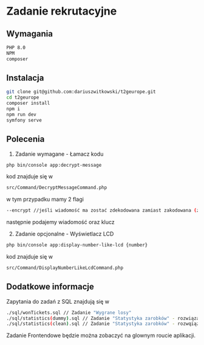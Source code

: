 # Zadanie rekrutacyjne

## Wymagania

```bash
PHP 8.0
NPM
composer
```

## Instalacja

```bash
git clone git@github.com:dariuszwitkowski/t2geurope.git
cd t2geurope
composer install
npm i
npm run dev
symfony serve
```

## Polecenia

1. Zadanie wymagane - Łamacz kodu
```bash
php bin/console app:decrypt-message
```
kod znajduje się w 
```bash
src/Command/DecryptMessageCommand.php
```
w tym przypadku mamy 2 flagi
```bash
--encrypt //jeśli wiadomość ma zostać zdekodowana zamiast zakodowana (zadanie dodatkowe)
```

następnie podajemy wiadomość oraz klucz

2. Zadanie opcjonalne - Wyświetlacz LCD

```bash
php bin/console app:display-number-like-lcd {number}
```

kod znajduje się w
```bash
src/Command/DisplayNumberLikeLcdCommand.php
```

## Dodatkowe informacje

Zapytania do zadań z SQL znajdują się w
```bash
./sql/wonTickets.sql // Zadanie "Wygrane losy"
./sql/statistics(dummy).sql // Zadanie "Statystyka zarobków" - rozwiązanie raczej średnie z użyciem subquery
./sql/statistics(clean).sql // Zadanie "Statystyka zarobków" - rozwqiązanie czystsze :D
```

Zadanie Frontendowe będzie można zobaczyć na glownym roucie aplikacji. 